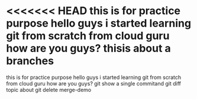 <<<<<<< HEAD
 this is for practice purpose
hello guys i started learning git from scratch from cloud guru
how are you guys?
thisis about a branches
=======
this is for practice purpose
hello guys i started learning git from scratch from cloud guru
how are you guys?
git show a single commitand git diff
topic about git
delete merge-demo
